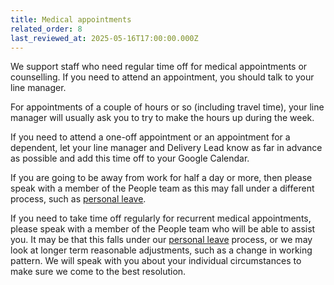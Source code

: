 ```yaml
---
title: Medical appointments
related_order: 8
last_reviewed_at: 2025-05-16T17:00:00.000Z
---
```


We support staff who need regular time off for medical appointments or counselling. If you need to attend an appointment, you should talk to your line manager.

For appointments of a couple of hours or so (including travel time), your line manager will usually ask you to try to make the hours up during the week.

If you need to attend a one-off appointment or an appointment for a dependent, let your line manager and Delivery Lead know as far in advance as possible and add this time off to your Google Calendar.

If you are going to be away from work for half a day or more, then please speak with a member of the People team as this may fall under a different process, such as [personal leave](/staff-handbook/leave/personal-leave/).

If you need to take time off regularly for recurrent medical appointments, please speak with a member of the People team who will be able to assist you. It may be that this falls under our [personal leave](/staff-handbook/leave/personal-leave/) process, or we may look at longer term reasonable adjustments, such as a change in working pattern. We will speak with you about your individual circumstances to make sure we come to the best resolution.
